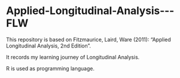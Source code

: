 # Applied-Longitudinal-Analysis---FLW
This repository is based on  Fitzmaurice, Laird, Ware (2011): “Applied Longitudinal Analysis, 2nd Edition”.

It records my learning journey of Longitudinal Analysis. 

R is used as programming language.
